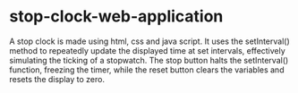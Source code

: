 # stop-clock-web-application
A stop clock is made using html, css and java script.  It uses the setInterval() method to repeatedly update the displayed time at set intervals, effectively simulating the ticking of a stopwatch.  The stop button halts the setInterval() function, freezing the timer, while the reset button clears the variables and resets the display to zero. 
